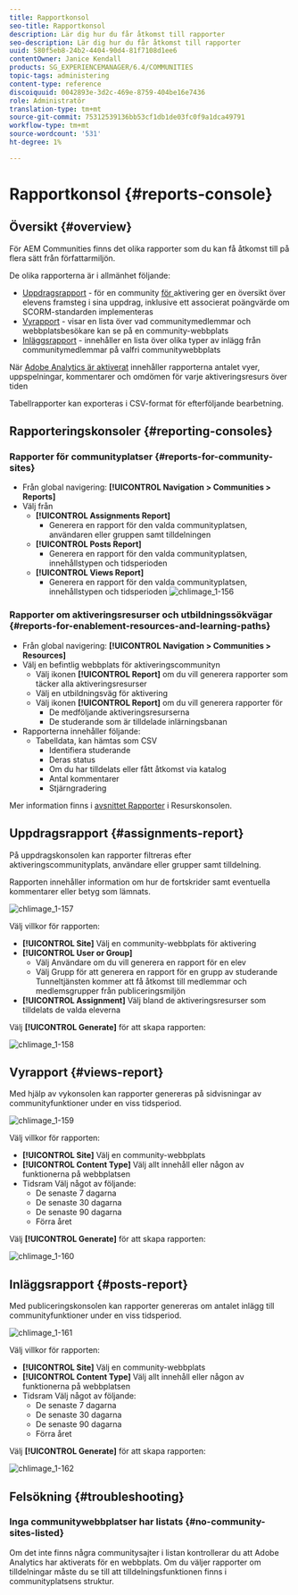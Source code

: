 ```yaml
---
title: Rapportkonsol
seo-title: Rapportkonsol
description: Lär dig hur du får åtkomst till rapporter
seo-description: Lär dig hur du får åtkomst till rapporter
uuid: 580f5eb8-24b2-4404-90d4-81f7108d1ee6
contentOwner: Janice Kendall
products: SG_EXPERIENCEMANAGER/6.4/COMMUNITIES
topic-tags: administering
content-type: reference
discoiquuid: 0042893e-3d2c-469e-8759-404be16e7436
role: Administratör
translation-type: tm+mt
source-git-commit: 75312539136bb53cf1db1de03fc0f9a1dca49791
workflow-type: tm+mt
source-wordcount: '531'
ht-degree: 1%

---
```



# Rapportkonsol {#reports-console}

## Översikt {#overview}

För AEM Communities finns det olika rapporter som du kan få åtkomst till på flera sätt från författarmiljön.

De olika rapporterna är i allmänhet följande:

* [Uppdragsrapport](#assignments-report)  - för en community [ för ](overview.md#enablement-community)aktivering ger en översikt över elevens framsteg i sina uppdrag, inklusive ett associerat poängvärde om SCORM-standarden implementeras
* [Vyrapport](#views-report)  - visar en lista över vad communitymedlemmar och webbplatsbesökare kan se på en community-webbplats
* [Inläggsrapport](#posts-report)  - innehåller en lista över olika typer av inlägg från communitymedlemmar på valfri communitywebbplats

När [Adobe Analytics är aktiverat](sites-console.md#analytics) innehåller rapporterna antalet vyer, uppspelningar, kommentarer och omdömen för varje aktiveringsresurs över tiden

Tabellrapporter kan exporteras i CSV-format för efterföljande bearbetning.

## Rapporteringskonsoler {#reporting-consoles}

### Rapporter för communityplatser {#reports-for-community-sites}

* Från global navigering: **[!UICONTROL Navigation > Communities > Reports]**
* Välj från
   * **[!UICONTROL Assignments Report]**
      * Generera en rapport för den valda communityplatsen, användaren eller gruppen samt tilldelningen
   * **[!UICONTROL Posts Report]**
      * Generera en rapport för den valda communityplatsen, innehållstypen och tidsperioden
   * **[!UICONTROL Views Report]**
      * Generera en rapport för den valda communityplatsen, innehållstypen och tidsperioden
         ![chlimage_1-156](assets/chlimage_1-156.png)

### Rapporter om aktiveringsresurser och utbildningssökvägar {#reports-for-enablement-resources-and-learning-paths}

* Från global navigering: **[!UICONTROL Navigation > Communities > Resources]**
* Välj en befintlig webbplats för aktiveringscommunityn
   * Välj ikonen **[!UICONTROL Report]** om du vill generera rapporter som täcker alla aktiveringsresurser
   * Välj en utbildningsväg för aktivering
   * Välj ikonen **[!UICONTROL Report]** om du vill generera rapporter för
      * De medföljande aktiveringsresurserna
      * De studerande som är tilldelade inlärningsbanan
* Rapporterna innehåller följande:
   * Tabelldata, kan hämtas som CSV
      * Identifiera studerande
      * Deras status
      * Om du har tilldelats eller fått åtkomst via katalog
      * Antal kommentarer
      * Stjärngradering

Mer information finns i [avsnittet Rapporter](resources.md#report) i Resurskonsolen.

## Uppdragsrapport {#assignments-report}

På uppdragskonsolen kan rapporter filtreras efter aktiveringscommunityplats, användare eller grupper samt tilldelning.

Rapporten innehåller information om hur de fortskrider samt eventuella kommentarer eller betyg som lämnats.

![chlimage_1-157](assets/chlimage_1-157.png)

Välj villkor för rapporten:

* **[!UICONTROL Site]**
Välj en community-webbplats för aktivering
* **[!UICONTROL User or Group]**
   * Välj Användare om du vill generera en rapport för en elev
   * Välj Grupp för att generera en rapport för en grupp av studerande
Tunneltjänsten kommer att få åtkomst till medlemmar och medlemsgrupper från publiceringsmiljön
* **[!UICONTROL Assignment]**
Välj bland de aktiveringsresurser som tilldelats de valda eleverna

Välj **[!UICONTROL Generate]** för att skapa rapporten:

![chlimage_1-158](assets/chlimage_1-158.png)

## Vyrapport {#views-report}

Med hjälp av vykonsolen kan rapporter genereras på sidvisningar av communityfunktioner under en viss tidsperiod.

![chlimage_1-159](assets/chlimage_1-159.png)

Välj villkor för rapporten:

* **[!UICONTROL Site]**
Välj en community-webbplats
* **[!UICONTROL Content Type]**
Välj allt innehåll eller någon av funktionerna på webbplatsen
* Tidsram
Välj något av följande:
   * De senaste 7 dagarna
   * De senaste 30 dagarna
   * De senaste 90 dagarna
   * Förra året

Välj **[!UICONTROL Generate]** för att skapa rapporten:

![chlimage_1-160](assets/chlimage_1-160.png)

## Inläggsrapport {#posts-report}

Med publiceringskonsolen kan rapporter genereras om antalet inlägg till communityfunktioner under en viss tidsperiod.

![chlimage_1-161](assets/chlimage_1-161.png)

Välj villkor för rapporten:

* **[!UICONTROL Site]**
Välj en community-webbplats
* **[!UICONTROL Content Type]**
Välj allt innehåll eller någon av funktionerna på webbplatsen
* Tidsram
Välj något av följande:
   * De senaste 7 dagarna
   * De senaste 30 dagarna
   * De senaste 90 dagarna
   * Förra året

Välj **[!UICONTROL Generate]** för att skapa rapporten:

![chlimage_1-162](assets/chlimage_1-162.png)

## Felsökning {#troubleshooting}

### Inga communitywebbplatser har listats {#no-community-sites-listed}

Om det inte finns några communitysajter i listan kontrollerar du att Adobe Analytics har aktiverats för en webbplats. Om du väljer rapporter om tilldelningar måste du se till att tilldelningsfunktionen finns i communityplatsens struktur.
